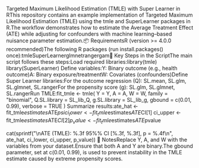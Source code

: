 Targeted Maximum Likelihood Estimation (TMLE) with Super Learner in RThis repository contains an example implementation of Targeted Maximum Likelihood Estimation (TMLE) using the tmle and SuperLearner packages in R.The workflow demonstrates how to estimate the Average Treatment Effect (ATE) while adjusting for confounders with machine learning–based nuisance parameter estimation.📦 RequirementsR (version >= 4.0.0 recommended)The following R packages (run install.packages() once):tmleSuperLearnerglmnetrangergam🚀 Key Steps in the ScriptThe main script follows these steps:Load required libraries:library(tmle)
library(SuperLearner)
Define variables:Y: Binary outcome (e.g., health outcome)A: Binary exposure/treatmentW: Covariates (confounders)Define Super Learner libraries:For the outcome regression (Q): SL.mean, SL.glm, SL.glmnet, SL.rangerFor the propensity score (g): SL.glm, SL.glmnet, SL.rangerRun TMLE:fit_tmle <- tmle(
  Y = Y,
  A = A,
  W = W,
  family = "binomial",
  Q.SL.library = SL_lib_Q,
  g.SL.library = SL_lib_g,
  gbound = c(0.01, 0.99),
  verbose = TRUE
)
Summarize results:ate_hat <- fit_tmle$estimates$ATE$psi
ci_lower <- fit_tmle$estimates$ATE$CI[1]
ci_upper <- fit_tmle$estimates$ATE$CI[2]
p_value <- fit_tmle$estimates$ATE$pvalue

cat(sprintf("\nATE (TMLE): %.3f  95%% CI [%.3f, %.3f],  p = %.4f\n",
            ate_hat, ci_lower, ci_upper, p_value))
📖 NotesReplace Y, A, and W with the variables from your dataset.Ensure that both A and Y are binary.The gbound parameter, set at c(0.01, 0.99), is used to prevent instability in the TMLE estimate caused by extreme propensity scores.